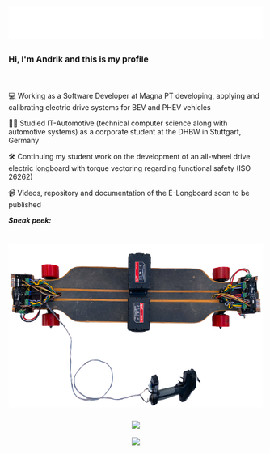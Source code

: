 <h1 align="center">
  <img src="https://raw.githubusercontent.com/AndrikSeeger/AndrikSeeger/master/name.svg"/>
</h1>

### Hi, I'm Andrik and this is my profile <p align="right"><img src="https://komarev.com/ghpvc/?username=AndrikSeeger&style=flat-square&color=blue" alt=""/></p> 

💻 Working as a Software Developer at Magna PT developing, applying and calibrating electric drive systems for BEV and PHEV vehicles 

👨‍🎓 Studied IT-Automotive (technical computer science along with automotive systems) as a corporate student at the DHBW in Stuttgart, Germany

🛠 Continuing my student work on the development of an all-wheel drive electric longboard with torque vectoring regarding functional safety (ISO 26262)

📹 Videos, repository and documentation of the E-Longboard soon to be published


**_Sneak peek:_**
<h1 align="center">
  <img src="https://raw.githubusercontent.com/AndrikSeeger/AndrikSeeger/master/Sneak_Peek_Longboard.png"/>
</h1>

<p align="center">
<img src="https://github-readme-stats.vercel.app/api?username=andrikseeger&hide=prs,issues&count_private=true&show_icons=true&theme=github_dark&&shbm_iconsatrue&title_coloraffffffBicon_colorsbb2acfBtext_coloradaf7dc3bg_color=191919-y">
</p>

<p align="center">
<img src="https://github-readme-stats.vercel.app/api/top-langs/?username=andrikseeger&theme=github_dark&hide=makefile,puppet&langs_count=8">
</p>
